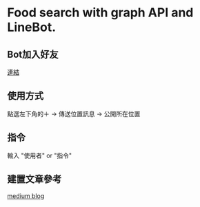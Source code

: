 Food search with graph API and LineBot.
=======================================

Bot加入好友
----------
[連結](https://line.me/R/ti/p/%40cqh3529k)

使用方式
-------
點選左下角的＋ -> 傳送位置訊息 -> 公開所在位置

指令
----
輸入 "使用者" or "指令"

建置文章參考
----------
[medium blog](https://medium.com/@johnwu2613/linebot-%E9%A4%90%E5%BB%B3%E8%B3%87%E8%A8%8A-with-ruby-on-rails-95b592851ca)


